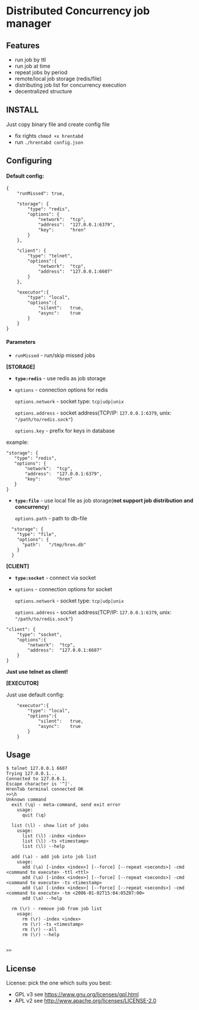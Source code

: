Distributed Concurrency job manager
=============================

Features
--------
 - run job by ttl
 - run job at time
 - repeat jobs by period
 - remote/local job storage (redis/file)
 - distributing job list for concurrency execution
 - decentralized structure
 
 
INSTALL
-------

Just copy binary file and create config file

- fix rights `chmod +x hrentabd`
- run `./hrentabd config.json` 


Configuring
-----------


#### Default config:
```
{
	"runMissed": true,

	"storage": {
		"type": "redis",
		"options": {
			"network":  "tcp",
			"address":  "127.0.0.1:6379",
			"key":      "hren"
		}
	},

	"client": {
		"type": "telnet",
		"options":{
			"network":  "tcp",
			"address":  "127.0.0.1:6607"
		}
	},

	"executor":{
		"type": "local",
		"options":{
			"silent":   true,
			"async":    true
		}
	}
}
```


#### Parameters

- `runMissed` - run/skip missed jobs

**[STORAGE]**


- **`type:redis`** - use redis as job storage

- `options` - connection options for redis
    
	`options.network` - socket type: `tcp|udp|unix`
    
    `options.address` - socket address(TCP/IP: `127.0.0.1:6379`, unix: `"/path/to/redis.sock"`)
    
    `options.key` - prefix for keys in database

example:
 ```	
"storage": {
    "type": "redis",
    "options": {
        "network":  "tcp",
        "address":  "127.0.0.1:6379",
        "key":      "hren"
    }
}
```

- **`type:file`** - use local file as job storage(**not support job distribution and concurrency**)

    `options.path` - path to db-file


```
  "storage": {
    "type": "file",
    "options": {
      "path":   "/tmp/hren.db"
    }
  }
```
 

**[CLIENT]**

- **`type:socket`** - connect via socket
- `options` - connection options for socket
    
	`options.network` - socket type: `tcp|udp|unix`
    
    `options.address` - socket address(TCP/IP: `127.0.0.1:6379`, unix: `"/path/to/redis.sock"`)

```
"client": {
    "type": "socket",
    "options":{
        "network":  "tcp",
        "address":  "127.0.0.1:6607"
    }
}
```
**Just use telnet as client!**


**[EXECUTOR]**

Just use default config:
```
	"executor":{
		"type": "local",
		"options":{
			"silent":   true,
			"async":    true
		}
	}
```


Usage
--------------

```
$ telnet 127.0.0.1 6607
Trying 127.0.0.1...
Connected to 127.0.0.1.
Escape character is '^]'.
HrenTab terminal connected OK
>>\h
Unknown command
  exit (\q) - meta-command, send exit error
	usage:
	  quit (\q)

  list (\l) - show list of jobs
	usage:
	  list (\l) -index <index>
	  list (\l) -ts <timestamp>
	  list (\l) --help

  add (\a) - add job into job list
	usage:
	  add (\a) [-index <index>] [--force] [--repeat <seconds>] -cmd <command to execute> -ttl <ttl>
	  add (\a) [-index <index>] [--force] [--repeat <seconds>] -cmd <command to execute> -ts <timestamp>
	  add (\a) [-index <index>] [--force] [--repeat <seconds>] -cmd <command to execute> -tm <2006-01-02T15:04:05Z07:00>
	  add (\a) --help

  rm (\r) - remove job from job list
	usage:
	  rm (\r) -index <index>
	  rm (\r) -ts <timestamp>
	  rm (\r) --all
	  rm (\r) --help


>>
```



License
-------

License: pick the one which suits you best:

- GPL v3 see <https://www.gnu.org/licenses/gpl.html>
- APL v2 see <http://www.apache.org/licenses/LICENSE-2.0>
